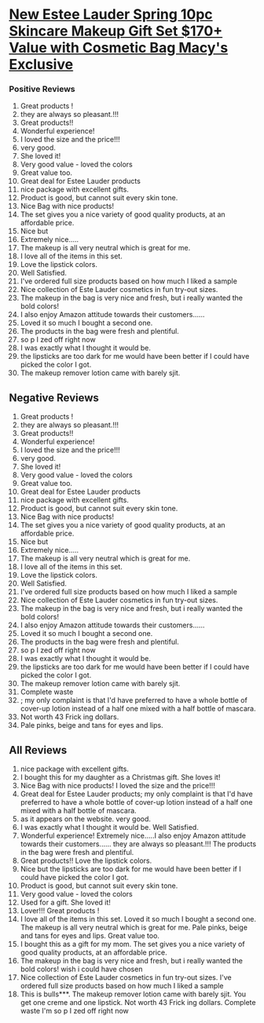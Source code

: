 # [New Estee Lauder Spring 10pc Skincare Makeup Gift Set $170+ Value with Cosmetic Bag Macy&#x27;s Exclusive](https://products.checkmycream.com/products/New-Estee-Lauder-Spring-10pc-Skincare-Makeup-Gift-Set-dollar170+-Value-with-Cosmetic-Bag-Macy&#x27;s-Exclusive.html)

### Positive Reviews

<ol>
      <li>Great products !</li>
      <li>they are always so pleasant.!!!</li>
      <li>Great products!!</li>
      <li>Wonderful experience!</li>
      <li>I loved the size and the price!!!</li>
      <li>very good.</li>
      <li>She loved it!</li>
      <li>Very good value - loved the colors</li>
      <li>Great value too.</li>
      <li>Great deal for Estee Lauder products</li>
      <li>nice package with excellent gifts.</li>
      <li>Product is good, but cannot suit every skin tone.</li>
      <li>Nice Bag with nice products!</li>
      <li>The set gives you a nice variety of good quality products, at an affordable price.</li>
      <li>Nice but</li>
      <li>Extremely nice.....</li>
      <li>The makeup is all very neutral which is great for me.</li>
      <li>I love all of the items in this set.</li>
      <li>Love the lipstick colors.</li>
      <li>Well Satisfied.</li>
      <li>I&#x27;ve ordered full size products based on how much I liked a sample</li>
      <li>Nice collection of Este Lauder cosmetics in fun try-out sizes.  </li>
      <li>The makeup in the bag is very nice and fresh, but i really wanted the bold colors!</li>
      <li>I also enjoy Amazon attitude towards their customers......</li>
      <li>Loved it so much I bought a second one.</li>
      <li>The products in the bag were fresh and plentiful.</li>
      <li>so p I zed off right now</li>
      <li>I was exactly what I thought it would be.  </li>
      <li>the lipsticks are too dark for me would have been better if I could have picked the color I got.</li>
      <li>The makeup remover lotion came with barely sjit.</li>
</ol>


<h2>Negative Reviews</h2>
<ol>
<li> Great products !</li>
<li> they are always so pleasant.!!!</li>
<li> Great products!!</li>
<li> Wonderful experience!</li>
<li> I loved the size and the price!!!</li>
<li> very good.</li>
<li> She loved it!</li>
<li> Very good value - loved the colors</li>
<li> Great value too.</li>
<li> Great deal for Estee Lauder products</li>
<li> nice package with excellent gifts.</li>
<li> Product is good, but cannot suit every skin tone.</li>
<li> Nice Bag with nice products!</li>
<li> The set gives you a nice variety of good quality products, at an affordable price.</li>
<li> Nice but</li>
<li> Extremely nice.....</li>
<li> The makeup is all very neutral which is great for me.</li>
<li> I love all of the items in this set.</li>
<li> Love the lipstick colors.</li>
<li> Well Satisfied.</li>
<li> I&#x27;ve ordered full size products based on how much I liked a sample</li>
<li> Nice collection of Este Lauder cosmetics in fun try-out sizes.  </li>
<li> The makeup in the bag is very nice and fresh, but i really wanted the bold colors!</li>
<li> I also enjoy Amazon attitude towards their customers......</li>
<li> Loved it so much I bought a second one.</li>
<li> The products in the bag were fresh and plentiful.</li>
<li> so p I zed off right now</li>
<li> I was exactly what I thought it would be.  </li>
<li> the lipsticks are too dark for me would have been better if I could have picked the color I got.</li>
<li> The makeup remover lotion came with barely sjit.</li>
<li> Complete waste</li>
<li> ; my only complaint is that I&#x27;d have preferred to have a whole bottle of cover-up lotion instead of a half one mixed with a half bottle of mascara.</li>
<li> Not worth 43 Frick ing dollars.</li>
<li> Pale pinks, beige and tans for eyes and lips.</li>
</ol>

<h2>All Reviews</h2>

<ol>
    <li> nice package with excellent gifts.</li>
    <li> I bought this for my daughter as a Christmas gift. She loves it!</li>
    <li> Nice Bag with nice products! I loved the size and the price!!!</li>
    <li> Great deal for Estee Lauder products; my only complaint is that I&#x27;d have preferred to have a whole bottle of cover-up lotion instead of a half one mixed with a half bottle of mascara.</li>
    <li> as it appears on the website. very good.</li>
    <li> I was exactly what I thought it would be.  Well Satisfied.</li>
    <li> Wonderful experience! Extremely nice.....I also enjoy Amazon attitude towards their customers...... they are always so pleasant.!!! The products in the bag were fresh and plentiful.</li>
    <li> Great products!! Love the lipstick colors.</li>
    <li> Nice but the lipsticks are too dark for me would have been better if I could have picked the color I got.</li>
    <li> Product is good, but cannot suit every skin tone.</li>
    <li> Very good value - loved the colors</li>
    <li> Used for a gift. She loved it!</li>
    <li> Lover!!! Great products !</li>
    <li> I love all of the items in this set. Loved it so much I bought a second one. The makeup is all very neutral which is great for me. Pale pinks, beige and tans for eyes and lips. Great value too.</li>
    <li> I bought this as a gift for my mom. The set gives you a nice variety of good quality products, at an affordable price.</li>
    <li> The makeup in the bag is very nice and fresh, but i really wanted the bold colors! wish i could have chosen</li>
    <li> Nice collection of Este Lauder cosmetics in fun try-out sizes.  I&#x27;ve ordered full size products based on how much I liked a sample</li>
    <li> This is bulls***. The makeup remover lotion came with barely sjit. You get one creme and one lipstick. Not worth 43 Frick ing dollars. Complete waste I&#x27;m so p I zed off right now</li>
</ol>




